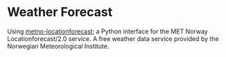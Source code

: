 # Weather Forecast

Using [metno-locationforecast](https://github.com/Rory-Sullivan/metno-locationforecast); a Python interface for the MET Norway Locationforecast/2.0 service. A free weather data service provided by the Norwegian Meteorological Institute.